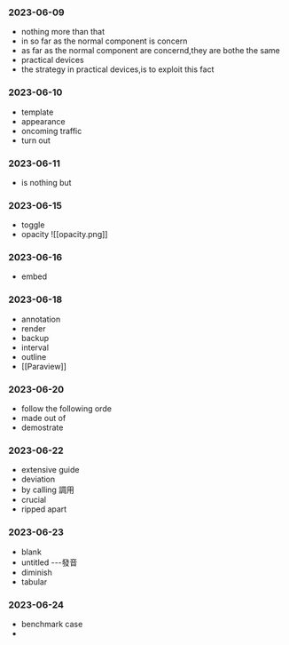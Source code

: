### 2023-06-09
* nothing more than that
* in so far as the normal component is concern
* as far as the normal component are concernd,they are bothe the same
* practical devices
* the strategy in practical devices,is  to exploit this fact


### 2023-06-10
* template
* appearance
* oncoming traffic
* turn out


### 2023-06-11
* is nothing but


### 2023-06-15
* toggle
* opacity
 ![[opacity.png]]


### 2023-06-16
* embed



### 2023-06-18
* annotation 
* render
* backup
* interval
* outline
* [[Paraview]]

### 2023-06-20
* follow the following orde
* made out of
* demostrate

### 2023-06-22
* extensive guide
* deviation
* by calling 調用
* crucial
* ripped apart


### 2023-06-23
* blank
* untitled ---發音
* diminish
* tabular

### 2023-06-24
* benchmark  case
* 